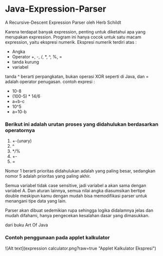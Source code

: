Java-Expression-Parser
======================

A Recursive-Descent Expression Parser
oleh Herb Schildt

Karena terdapat banyak expression, penting untuk diketahui apa yang merupakan expression. Program ini hanya cocok untuk satu macam expression, yaitu ekspresi numerik. Ekspresi numerik terdiri atas : 
* Angka 
* Operator +, -, /, *, ^, %, = 
* tanda kurung 
* variabel 

tanda ^ berarti perpangkatan, bukan operasi XOR seperti di Java, dan = adalah operator penugasan. contoh expresi :

* 10-8 
* (100-5) * 14/6 
* a+b-c 
* 10^5 
* a=10-b 

### Berikut ini adalah urutan proses yang didahulukan berdasarkan operatornya
1. +-(unary) 
2. ^ 
3. */% 
4. +- 
5. = 

Nomor 1 berarti prioritas didahulukan adalah yang paling besar, sedangkan nomor 5 adalah prioritas yang paling akhir.

Semua variabel tidak case sensitive, jadi variabel a akan sama dengan variabel A. Dan aturan lainnya, semua nilai angka diasumsikan bertipe double meskipun kamu dengan mudah bisa memodifikasi parser untuk menangani tipe data yang lain.

Parser akan dibuat sedemikian rupa sehingga logika didalamnya jelas dan mudah difahami, hanya pengecekan kesalahan dasar yang dimasukkan.

dari buku Art Of Java

### Contoh penggunaan pada applet kalkulator

![Alt text](expression calculator.png?raw=true "Applet Kalkulator Ekspresi")
